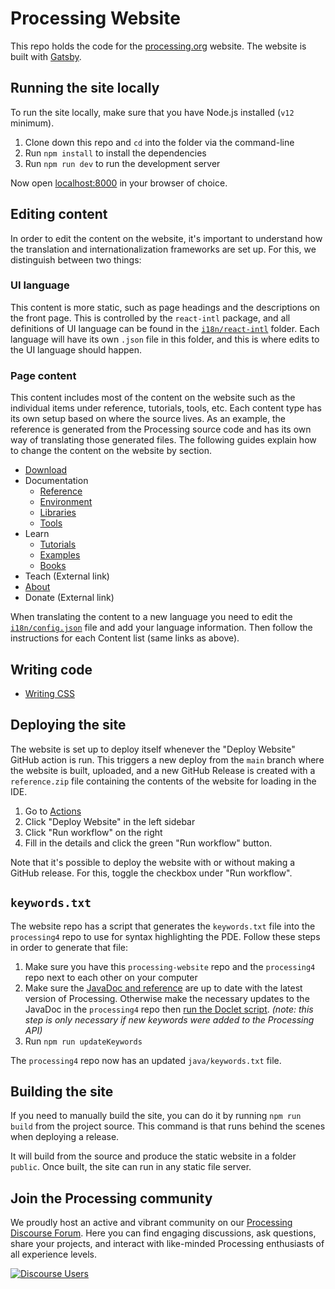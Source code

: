 # Processing Website

This repo holds the code for the [processing.org](https://processing.org) website. The website is built with [Gatsby](https://www.gatsbyjs.com/).

## Running the site locally

To run the site locally, make sure that you have Node.js installed (`v12` minimum).

1. Clone down this repo and `cd` into the folder via the command-line
2. Run `npm install` to install the dependencies
3. Run `npm run dev` to run the development server

Now open [localhost:8000](http://localhost:8000) in your browser of choice.

## Editing content

In order to edit the content on the website, it's important to understand how the translation and internationalization frameworks are set up. For this, we distinguish between two things:

### UI language

This content is more static, such as page headings and the descriptions on the front page. This is controlled by the `react-intl` package, and all definitions of UI language can be found in the [`i18n/react-intl`](/i18n/react-intl) folder. Each language will have its own `.json` file in this folder, and this is where edits to the UI language should happen.

### Page content

This content includes most of the content on the website such as the individual items under reference, tutorials, tools, etc. Each content type has its own setup based on where the source lives. As an example, the reference is generated from the Processing source code and has its own way of translating those generated files. The following guides explain how to change the content on the website by section.

- [Download](/docs/download.md)
- Documentation
  - [Reference](/docs/reference.md)
  - [Environment](/docs/markdown-pages.md)
  - [Libraries](/docs/libraries.md)
  - [Tools](/docs/tools.md)
- Learn
  - [Tutorials](/docs/tutorials.md)
  - [Examples](/docs/examples.md)
  - [Books](/docs/books.md)
- Teach (External link)
- [About](/docs/markdown-pages.md)
- Donate (External link)

When translating the content to a new language you need to edit the [`i18n/config.json`](/i18n/config.json) file and add your language information. Then follow the instructions for each Content list (same links as above).

## Writing code

- [Writing CSS](/docs/css.md)

## Deploying the site

The website is set up to deploy itself whenever the "Deploy Website" GitHub action is run. This triggers a new deploy from the `main` branch where the website is built, uploaded, and a new GitHub Release is created with a `reference.zip` file containing the contents of the website for loading in the IDE.

1. Go to [Actions](https://github.com/processing/processing-website/actions)
2. Click "Deploy Website" in the left sidebar
3. Click "Run workflow" on the right
4. Fill in the details and click the green "Run workflow" button.

Note that it's possible to deploy the website with or without making a GitHub release. For this, toggle the checkbox under "Run workflow".

## `keywords.txt`

The website repo has a script that generates the `keywords.txt` file into the `processing4` repo to use for syntax highlighting the PDE. Follow these steps in order to generate that file:

1. Make sure you have this `processing-website` repo and the `processing4` repo next to each other on your computer
2. Make sure the [JavaDoc and reference](https://github.com/processing/processing-website/blob/main/docs/reference.md) are up to date with the latest version of Processing. Otherwise make the necessary updates to the JavaDoc in the `processing4` repo then [run the Doclet script](https://github.com/processing/processing-doclet/blob/main/README.md). _(note: this step is only necessary if new keywords were added to the Processing API)_
3. Run `npm run updateKeywords`

The `processing4` repo now has an updated `java/keywords.txt` file.

## Building the site

If you need to manually build the site, you can do it by running `npm run build` from the project source. This command is that runs behind the scenes when deploying a release.

It will build from the source and produce the static website in a folder `public`. Once built, the site can run in any static file server.

## Join the Processing community
We proudly host an active and vibrant community on our [Processing Discourse Forum](https://discourse.processing.org/). Here you can find engaging discussions, ask questions, share your projects, and interact with like-minded Processing enthusiasts of all experience levels.

[![Discourse Users](https://img.shields.io/discourse/users?server=https%3A%2F%2Fdiscourse.processing.org)](https://discourse.processing.org/)
